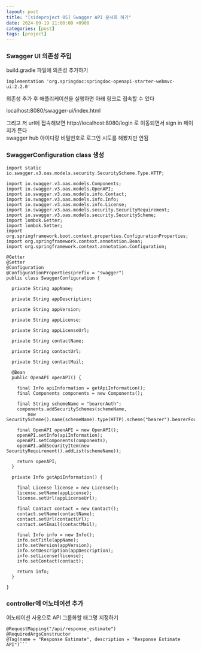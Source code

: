 ```yaml
---
layout: post
title: "[sideproject 05] Swagger API 문서화 하기"
date: 2024-09-19 11:00:00 +0900
categories: [post]
tags: [project]
---
```


### Swagger UI 의존성 주입

build.gradle 파일에 의존성 추가하기

```implementation 'org.springdoc:springdoc-openapi-starter-webmvc-ui:2.2.0'```

의존성 추가 후 애플리케이션을 실행하면 아래 링크로 접속할 수 있다

localhost:8080/swagger-ui/index.html

그리고 저 url에 접속해보면 http://localhost:8080/login 로 이동되면서 sign in 페이지가 뜬다   
swagger hub 아이디랑 비밀번호로 로그인 시도를 해봤지만 안됨


### SwaggerConfiguration class 생성

```
import static io.swagger.v3.oas.models.security.SecurityScheme.Type.HTTP;

import io.swagger.v3.oas.models.Components;
import io.swagger.v3.oas.models.OpenAPI;
import io.swagger.v3.oas.models.info.Contact;
import io.swagger.v3.oas.models.info.Info;
import io.swagger.v3.oas.models.info.License;
import io.swagger.v3.oas.models.security.SecurityRequirement;
import io.swagger.v3.oas.models.security.SecurityScheme;
import lombok.Getter;
import lombok.Setter;
import org.springframework.boot.context.properties.ConfigurationProperties;
import org.springframework.context.annotation.Bean;
import org.springframework.context.annotation.Configuration;

@Getter
@Setter
@Configuration
@ConfigurationProperties(prefix = "swagger")
public class SwaggerConfiguration {

  private String appName;

  private String appDescription;

  private String appVersion;

  private String appLicense;

  private String appLicenseUrl;

  private String contactName;

  private String contactUrl;

  private String contactMail;

  @Bean
  public OpenAPI openAPI() {

    final Info apiInformation = getApiInformation();
    final Components components = new Components();

    final String schemeName = "bearerAuth";
    components.addSecuritySchemes(schemeName,
        new SecurityScheme().name(schemeName).type(HTTP).scheme("bearer").bearerFormat("JWT"));

    final OpenAPI openAPI = new OpenAPI();
    openAPI.setInfo(apiInformation);
    openAPI.setComponents(components);
    openAPI.addSecurityItem(new SecurityRequirement().addList(schemeName));

    return openAPI;
  }

  private Info getApiInformation() {

    final License license = new License();
    license.setName(appLicense);
    license.setUrl(appLicenseUrl);

    final Contact contact = new Contact();
    contact.setName(contactName);
    contact.setUrl(contactUrl);
    contact.setEmail(contactMail);

    final Info info = new Info();
    info.setTitle(appName);
    info.setVersion(appVersion);
    info.setDescription(appDescription);
    info.setLicense(license);
    info.setContact(contact);

    return info;
  }

}
 ```   
 

 ### controller에 어노테이션 추가

어노테이션 사용으로 API 그룹화할 태그명 지정하기

```@RestController
@RequestMapping("/api/response_estimate")
@RequiredArgsConstructor
@Tag(name = "Response Estimate", description = "Response Estimate API")```
